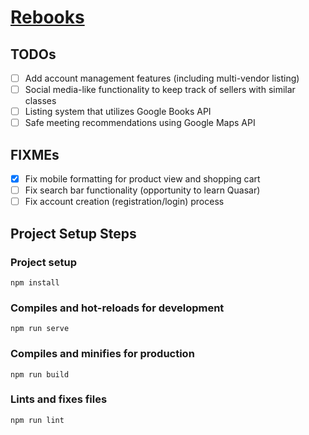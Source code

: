 # [Rebooks](https://rebooks.netlify.app/)

## TODOs
- [ ] Add account management features (including multi-vendor listing)
- [ ] Social media-like functionality to keep track of sellers with similar classes
- [ ] Listing system that utilizes Google Books API
- [ ] Safe meeting recommendations using Google Maps API

## FIXMEs
- [x] Fix mobile formatting for product view and shopping cart
- [ ] Fix search bar functionality (opportunity to learn Quasar)
- [ ] Fix account creation (registration/login) process

## Project Setup Steps
### Project setup
```
npm install
```

### Compiles and hot-reloads for development
```
npm run serve
```

### Compiles and minifies for production
```
npm run build
```

### Lints and fixes files
```
npm run lint
```
